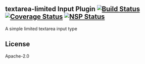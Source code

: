 textarea-limited Input Plugin [![Build Status](https://travis-ci.org/punchcard-cms/input-plugin-textarea-limited.svg?branch=master)](https://travis-ci.org/punchcard-cms/input-plugin-textarea-limited) [![Coverage Status](https://coveralls.io/repos/github/punchcard-cms/input-plugin-textarea-limited/badge.svg?branch=master)](https://coveralls.io/github/punchcard-cms/input-plugin-textarea-limited?branch=master) [![NSP Status](https://nodesecurity.io/orgs/punchcard-cms/projects/ecb2ef35-14d9-45ae-abd4-c99526aebbe4/badge)](https://nodesecurity.io/orgs/punchcard-cms/projects/ecb2ef35-14d9-45ae-abd4-c99526aebbe4)
---

A simple limited textarea input type

## License

Apache-2.0
